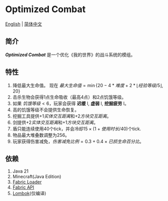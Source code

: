 # Optimized Combat
[English](README.md) | [简体中文](README_zh-CN.md)
## 简介
***Optimized Combat*** 是一个优化《我的世界》的战斗系统的模组。
## 特性
1. 降低最大生命值。 现在 $最大生命值=\min\{20-4*难度+2*\lfloor{经验等级/5}\rfloor,20\}$
2. 击杀生物会获得1点生命吸收（最高4点）和2点饥饿等级。
3. 如果 $饥饿等级<6$，玩家会获得 **迟缓** I, **虚弱** I, **挖掘疲劳** I。
4. 高的饥饿等级不会提供生命恢复。
5. 挖掘工具提供+1*实体交互距离*和+2*方块交互距离*。
6. 剑提供+2*实体交互距离*和+1*方块交互距离*。
7. 盾只能连续使用40个tick，并会冷却$15\times{(1+使用时长/40)}$个tick.
8. 物品最大堆叠数调整为256。
9. 玩家获得伤害减免，$伤害减免比例=0.3+0.4\times{已损生命百分比}$。
## 依赖
1. Java 21
2. Minecraft(Java Edition)
3. [Fabric Loader](https://fabricmc.net/use/installer/)
4. [Fabric API](https://www.curseforge.com/minecraft/mc-mods/fabric-api)
5. [Lombok](https://projectlombok.org/)(仅编译)
